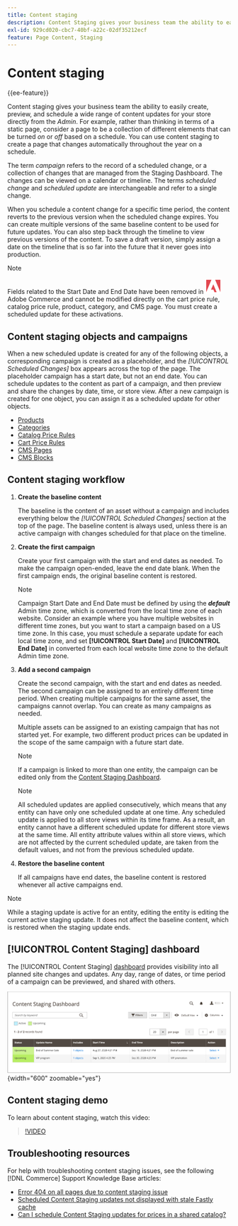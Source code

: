 ```yaml
---
title: Content staging
description: Content Staging gives your business team the ability to easily create, preview, and schedule a wide range of content updates for your store directly from the Admin.
exl-id: 929cd020-cbc7-40bf-a22c-02df35212ecf
feature: Page Content, Staging
---
```

# Content staging

{{ee-feature}}

Content staging gives your business team the ability to easily create, preview, and schedule a wide range of content updates for your store directly from the _Admin_. For example, rather than thinking in terms of a static page, consider a page to be a collection of different elements that can be turned _on_ or _off_ based on a schedule. You can use content staging to create a page that changes automatically throughout the year on a schedule.

The term _campaign_ refers to the record of a scheduled change, or a collection of changes that are managed from the Staging Dashboard. The changes can be viewed on a calendar or timeline. The terms _scheduled change_ and _scheduled update_ are interchangeable and refer to a single change.

When you schedule a content change for a specific time period, the content reverts to the previous version when the scheduled change expires. You can create multiple versions of the same baseline content to be used for future updates. You can also step back through the timeline to view previous versions of the content. To save a draft version, simply assign a date on the timeline that is so far into the future that it never goes into production.

>[!NOTE]
>
>Fields related to the Start Date and End Date have been removed in ![Adobe Commerce](../assets/adobe-logo.svg) Adobe Commerce and cannot be modified directly on the cart price rule, catalog price rule, product, category, and CMS page. You must create a scheduled update for these activations.

## Content staging objects and campaigns

When a new scheduled update is created for any of the following objects, a corresponding campaign is created as a placeholder, and the _[!UICONTROL Scheduled Changes]_ box appears across the top of the page. The placeholder campaign has a start date, but not an end date. You can schedule updates to the content as part of a campaign, and then preview and share the changes by date, time, or store view. After a new campaign is created for one object, you can assign it as a scheduled update for other objects.

- [Products](../catalog/product-scheduled-changes.md)
- [Categories](../catalog/category-scheduled-changes.md)
- [Catalog Price Rules](../merchandising-promotions/price-rule-catalog-scheduled-changes.md)
- [Cart Price Rules](../merchandising-promotions/price-rule-cart-scheduled-changes.md)
- [CMS Pages](pages-workspace.md#scheduled-changes)
- [CMS Blocks](blocks.md)

## Content staging workflow

1. **Create the baseline content**
   
   The baseline is the content of an asset without a campaign and includes everything below the _[!UICONTROL Scheduled Changes]_ section at the top of the page. The baseline content is always used, unless there is an active campaign with changes scheduled for that place on the timeline.

1. **Create the first campaign**

   Create your first campaign with the start and end dates as needed. To make the campaign open-ended, leave the end date blank. When the first campaign ends, the original baseline content is restored.

   >[!NOTE]
   >
   >Campaign Start Date and End Date must be defined by using the **_default_** Admin time zone, which is converted from the local time zone of each website. Consider an example where you have multiple websites in different time zones, but you want to start a campaign based on a US time zone. In this case, you must schedule a separate update for each local time zone, and set **[!UICONTROL Start Date]** and **[!UICONTROL End Date]** in converted from each local website time zone to the default Admin time zone.

1. **Add a second campaign**

   Create the second campaign, with the start and end dates as needed. The second campaign can be assigned to an entirely different time period. When creating multiple campaigns for the same asset, the campaigns cannot overlap. You can create as many campaigns as needed.

   Multiple assets can be assigned to an existing campaign that has not started yet. For example, two different product prices can be updated in the scope of the same campaign with a future start date.

   >[!NOTE]
   >
   >If a campaign is linked to more than one entity, the campaign can be edited only from the [Content Staging Dashboard](content-staging-dashboard.md).

   >[!NOTE]
   >
   >All scheduled updates are applied consecutively, which means that any entity can have only one scheduled update at one time. Any scheduled update is applied to all store views within its time frame. As a result, an entity cannot have a different scheduled update for different store views at the same time. All entity attribute values within all store views, which are not affected by the current scheduled update, are taken from the default values, and not from the previous scheduled update.

1. **Restore the baseline content**

   If all campaigns have end dates, the baseline content is restored whenever all active campaigns end.

>[!NOTE]
>
>While a staging update is active for an entity, editing the entity is editing the current active staging update. It does not affect the baseline content, which is restored when the staging update ends.

## [!UICONTROL Content Staging] dashboard

The [!UICONTROL Content Staging] [dashboard](content-staging-dashboard.md) provides visibility into all planned site changes and updates. Any day, range of dates, or time period of a campaign can be previewed, and shared with others.

![Staging dashboard](./assets/content-staging-dashboard-grid.png){width="600" zoomable="yes"}

## Content staging demo

To learn about content staging, watch this video:

>[!VIDEO](https://video.tv.adobe.com/v/343784?quality=12)

## Troubleshooting resources

For help with troubleshooting content staging issues, see the following [!DNL Commerce] Support Knowledge Base articles:

- [Error 404 on all pages due to content staging issue](https://experienceleague.adobe.com/docs/commerce-knowledge-base/kb/troubleshooting/site-down-or-unresponsive/error-404-on-all-pages-due-to-content-staging-issue.html)
- [Scheduled Content Staging updates not displayed with stale Fastly cache](https://experienceleague.adobe.com/docs/commerce-knowledge-base/kb/troubleshooting/miscellaneous/scheduled-content-staging-updates-not-displayed-with-stale-fastly-cache.html)
- [Can I schedule Content Staging updates for prices in a shared catalog?](https://experienceleague.adobe.com/docs/commerce-knowledge-base/kb/faq/can-i-schedule-content-staging-updates-for-prices-in-a-shared-catalog.html)
